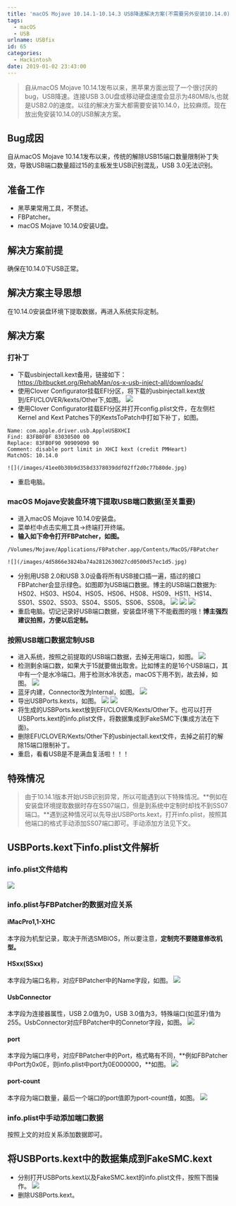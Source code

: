 ```yaml
---
title: 'macOS Mojave 10.14.1-10.14.3 USB降速解决方案(不需要另外安装10.14.0)'
tags:
  - macOS
  - USB
urlname: USBfix
id: 65
categories:
  - Hackintosh
date: 2019-01-02 23:43:00
---
```


>自从macOS Mojave 10.14.1发布以来，黑苹果方面出现了一个很讨厌的bug，USB降速。连接USB 3.0U盘或移动硬盘速度会显示为480MB/s,也就是USB2.0的速度。以往的解决方案大都需要安装10.14.0，比较麻烦。现在放出免安装10.14.0的USB解决方案。
<!--more-->

## Bug成因
自从macOS Mojave 10.14.1发布以来，传统的解除USB15端口数量限制补丁失效，导致USB端口数量超过15的主板发生USB识别混乱，USB 3.0无法识别。

## 准备工作
* 黑苹果常用工具，不赘述。
* FBPatcher。
* macOS Mojave 10.14.0安装U盘。 

## 解决方案前提
确保在10.14.0下USB正常。

## 解决方案主导思想
在10.14.0安装盘环境下提取数据，再进入系统实际定制。

## 解决方案
### 打补丁
* 下载usbinjectall.kext备用，链接如下：
https://bitbucket.org/RehabMan/os-x-usb-inject-all/downloads/
* 使用Clover Configurator挂载EFI分区，将下载的usbinjectall.kext放到/EFI/CLOVER/kexts/Other下,如图。
![](/images/3372fe32720d53f1857fb3ed519774a5850e299f.jpg)
* 使用Clover Configurator挂载EFI分区并打开config.plist文件，在左侧栏Kernel and Kext Patches下的KextsToPatch中打如下补丁，如图。
```
Name: com.apple.driver.usb.AppleUSBXHCI
Find: 83FB0F0F 83030500 00
Replace: 83FB0F90 90909090 90
Comment: disable port limit in XHCI kext (credit PMHeart)
MatchOS: 10.14.0
```
    ![](/images/41ee0b30b9d358d3378039ddf02ff2d0c77b80de.jpg)
* 重启电脑。

### macOS Mojave安装盘环境下提取USB端口数据(至关重要)

* 进入macOS Mojave 10.14.0安装盘。
* 菜单栏中点击实用工具->终端打开终端。
* **输入如下命令打开FBPatcher，如图。**
```
/Volumes/Mojave/Applications/FBPatcher.app/Contents/MacOS/FBPatcher
```
    ![](/images/4d5866e3824ba74a2812630027cd0500d57ec1d5.jpg)
* 分别用USB 2.0和USB 3.0设备将所有USB接口插一遍，插过的接口FBPatcher会显示绿色。如图即为USB端口数据。博主的USB端口数据为: HS02、HS03、HS04、HS05、HS06、HS08、HS09、HS11、HS14、SS01、SS02、SS03、SS04、SS05、SS06、SS08。
![](/images/415059d011b0ce186e9f924ba5bd77d1739f7b0e.jpg) ![](/images/69330f7f786b9701d3d68c649c9ea2c92accd1f1.jpg) ![](/images/54cfa702f587862d3a4b512ab350baea0b3526c5.jpg)
* 重启电脑。切记记录好USB端口数据，安装盘环境下不能截图的哦！**博主强烈建议拍照，方便以后定制。**

### 按照USB端口数据定制USB
* 进入系统，按照之前提取的USB端口数据，去掉无用端口，如图。
![](/images/473aa68c3554f81498757edf09dfde4a04ce6fe7.jpg)
* 检测剩余端口数，如果大于15就要做出取舍。比如博主的是16个USB端口，其中有一个是水冷端口。用于检测水冷状态，macOS下用不到，故去掉，如图。
![](/images/6d6f48ec4704cdf7174601a7c1888e0d265ad2f3.jpg)
* 蓝牙内建，Connector改为Internal，如图。
![](/images/f6e52fa2ac0823790ca311e2d0af7eee84a5c665.jpg)
* 导出USBPorts.kexts，如图。
![](/images/bc11e82cce9e832b9ea61105fe1585836075c882.jpg) ![](/images/7c7f8a9171c3948fed27d90cf244b451c00f3675.jpg)
* 将生成的USBPorts.kext放到EFI/CLOVER/Kexts/Other下。也可以打开USBPorts.kext的info.plist文件，将数据集成到FakeSMC下(集成方法在下面)。
* 删除EFI/CLOVER/Kexts/Other下的usbinjectall.kext文件，去掉之前打的解除15端口限制补丁。
* 重启，看看USB是不是满血复活啦！！！

## 特殊情况
>由于10.14.1版本开始USB识别异常，所以可能遇到以下特殊情况。**例如在安装盘环境提取数据时存在SS07端口，但是到系统中定制时却找不到SS07端口。**遇到这种情况可以先导出USBPorts.kext，打开info.plist，按照其他端口的格式手动添加SS07端口即可。手动添加方法见下文。

## USBPorts.kext下info.plist文件解析
### info.plist文件结构
![](/images/bf55f562be1c10dc8edce2ed287a4abc48a21477.jpg)
### info.plist与FBPatcher的数据对应关系
#### iMacPro1,1-XHC
本字段为机型记录，取决于所选SMBIOS，所以要注意，**定制完不要随意修改机型。**
#### HSxx(SSxx)
本字段为端口名称，对应FBPatcher中的Name字段，如图。
![](/images/4fadad769216ba06adca462bea0da0145e4692db.jpg)
#### UsbConnector
本字段为连接器属性，USB 2.0值为0，USB 3.0值为3，特殊端口(如蓝牙)值为255。UsbConnector对应FBPatcher中的Connetor字段，如图。
![](/images/6936796ffeddf09bd31e814e277652f922424663.jpg)
#### port
本字段为端口序号，对应FBPatcher中的Port，格式略有不同，**例如FBPatcher中Port为0x0E，则info.plist中port为0E000000，**如图。
![](/images/787226c04529b5dfa3a4c934117d91d9ffb51802.jpg)
#### port-count
本字段为端口数量，最后一个端口的port值即为port-count值，如图。
![](/images/a027dd63a8aaac33638012601958ec8287ad3aac.jpg)
### info.plist中手动添加端口数据
按照上文的对应关系添加数据即可。

## 将USBPorts.kext中的数据集成到FakeSMC.kext
* 分别打开USBPorts.kext以及FakeSMC.kext的info.plist文件，按照下图操作。
![](/images/1ed796e7c2425a801e60152c49a007402e8b5397.jpg)
* 删除USBPorts.kext。